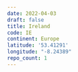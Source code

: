 ```yaml
---
date: 2022-04-03
draft: false
title: Ireland
code: IE
continent: Europe
latitude: '53.41291'
longitude: "-8.24389"
repo_count: 1
---
```



